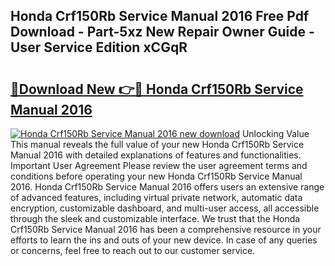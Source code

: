 ## Honda Crf150Rb Service Manual 2016 Free Pdf Download - Part-5xz New Repair Owner Guide - User Service Edition xCGqR

# <h2><a href="http://bc79155.oget.top/?id=Honda+Crf150Rb+Service+Manual+2016">🔗Download New 👉🔴 Honda Crf150Rb Service Manual 2016</a></h2>

[![Honda Crf150Rb Service Manual 2016 new download](https://i.imgur.com/5g1atiW.png)](http://bc79155.oget.top/?id=Honda+Crf150Rb+Service+Manual+2016)
Unlocking Value This manual reveals the full value of your new Honda Crf150Rb Service Manual 2016 with detailed explanations of features and functionalities. Important User Agreement Please review the user agreement terms and conditions before operating your new Honda Crf150Rb Service Manual 2016. Honda Crf150Rb Service Manual 2016 offers users an extensive range of advanced features, including virtual private network, automatic data encryption, customizable dashboard, and multi-user access, all accessible through the sleek and customizable interface. We trust that the Honda Crf150Rb Service Manual 2016 has been a comprehensive resource in your efforts to learn the ins and outs of your new device. In case of any queries or concerns, feel free to reach out to our customer service.

